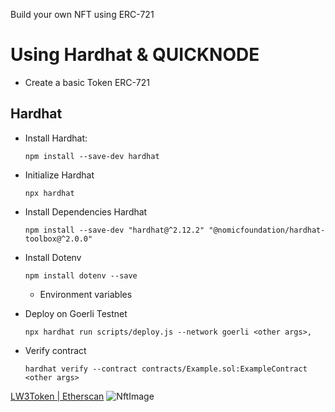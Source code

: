 Build your own NFT using ERC-721

# Using Hardhat & QUICKNODE 

- Create a basic Token ERC-721

## Hardhat
- Install Hardhat:
    ```
    npm install --save-dev hardhat
    ````

- Initialize Hardhat
    ```
    npx hardhat
    ```
- Install Dependencies Hardhat
    ```
    npm install --save-dev "hardhat@^2.12.2" "@nomicfoundation/hardhat-toolbox@^2.0.0"
    ```

- Install Dotenv
    ```
    npm install dotenv --save
    ```
    - Environment variables

- Deploy on Goerli Testnet    
    ```
    npx hardhat run scripts/deploy.js --network goerli <other args>,
    ```
- Verify contract 
    ```
    hardhat verify --contract contracts/Example.sol:ExampleContract <other args>

    ```
[LW3Token | Etherscan](https://goerli.etherscan.io/address/0x0755b47E70C7fcd556176D4d3882E2951773075e#code)
![NftImage](https://user-images.githubusercontent.com/57544272/201121621-a0fb27e0-104d-4a4d-ac31-f6b6bab5161e.png)

